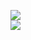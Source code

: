 [![](https://img.shields.io/badge/Made%20With-Github%20Spray-lightgrey.svg?style=for-the-badge&logo=github)](https://github.com/Annihil/github-spray#28293)  
[![](https://i.imgur.com/2DrTn0Z.gif)](https://github.com/Annihil/github-spray)